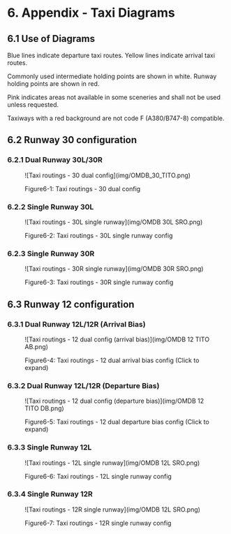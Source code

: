 # 6. Appendix - Taxi Diagrams
## 6.1 Use of Diagrams
Blue lines indicate departure taxi routes. Yellow lines indicate arrival taxi routes.

Commonly used intermediate holding points are shown in white. Runway holding points are shown in red.

Pink indicates areas not available in some sceneries and shall not be used unless requested.

Taxiways with a red background are not code F (A380/B747-8) compatible.

## 6.2 Runway 30 configuration
### 6.2.1 Dual Runway 30L/30R
<figure markdown>
![Taxi routings - 30 dual config](img/OMDB_30_TITO.png)
</figure>
<figure markdown>
  <figcaption>Figure6-1: Taxi routings - 30 dual config</figcaption>
</figure>

### 6.2.2 Single Runway 30L
<figure markdown>
![Taxi routings - 30L single runway](img/OMDB 30L SRO.png)
</figure>
<figure markdown>
  <figcaption>Figure6-2: Taxi routings - 30L single runway config</figcaption>
</figure>

### 6.2.3 Single Runway 30R
<figure markdown>
![Taxi routings - 30R single runway](img/OMDB 30R SRO.png)
</figure>
<figure markdown>
  <figcaption>Figure6-3: Taxi routings - 30R single runway config</figcaption>
</figure>

## 6.3 Runway 12 configuration
### 6.3.1 Dual Runway 12L/12R (Arrival Bias)
<figure markdown>
![Taxi routings - 12 dual config (arrival bias)](img/OMDB 12 TITO AB.png)
</figure>
<figure markdown>
  <figcaption>Figure6-4: Taxi routings - 12 dual arrival bias config (Click to expand)</figcaption>
</figure>

### 6.3.2 Dual Runway 12L/12R (Departure Bias)
<figure markdown>
![Taxi routings - 12 dual config (departure bias)](img/OMDB 12 TITO DB.png)
</figure>
<figure markdown>
  <figcaption>Figure6-5: Taxi routings - 12 dual departure bias config (Click to expand)</figcaption>
</figure>

### 6.3.3 Single Runway 12L
<figure markdown>
![Taxi routings - 12L single runway](img/OMDB 12L SRO.png)
</figure>
<figure markdown>
  <figcaption>Figure6-6: Taxi routings - 12L single runway config</figcaption>
</figure>

### 6.3.4 Single Runway 12R
<figure markdown>
![Taxi routings - 12R single runway](img/OMDB 12L SRO.png)
</figure>
<figure markdown>
  <figcaption>Figure6-7: Taxi routings - 12R single runway config</figcaption>
</figure>